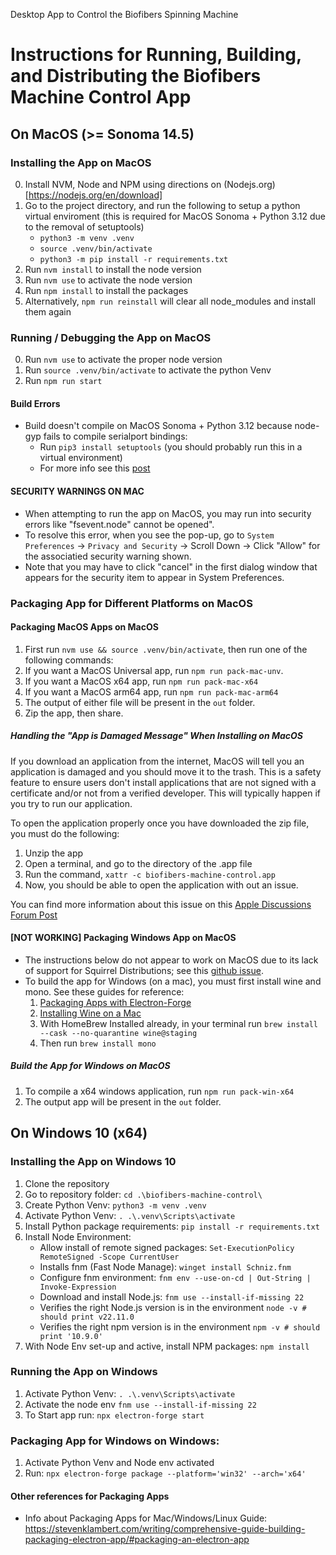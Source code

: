 Desktop App to Control the Biofibers Spinning Machine

# Instructions for Running, Building, and Distributing the Biofibers Machine Control App

## On MacOS (>= Sonoma 14.5)
### Installing the App on MacOS
0. Install NVM, Node and NPM using directions on (Nodejs.org)[https://nodejs.org/en/download]
1. Go to the project directory, and run the following to setup a python virtual enviroment (this is required for MacOS Sonoma + Python 3.12 due to the removal of setuptools) 
    - `python3 -m venv .venv`
    - `source .venv/bin/activate`
    - `python3 -m pip install -r requirements.txt`
2. Run `nvm install` to install the node version
3. Run `nvm use` to activate the node version
4. Run `npm install` to install the packages
5. Alternatively, `npm run reinstall` will clear all node_modules and install them again

### Running / Debugging the App on MacOS
0. Run `nvm use` to activate the proper node version
1. Run `source .venv/bin/activate` to activate the python Venv
2. Run `npm run start`
#### Build Errors
- Build doesn't compile on MacOS Sonoma + Python 3.12 because node-gyp fails to compile serialport bindings:
    - Run `pip3 install setuptools` (you should probably run this in a virtual environment)
    - For more info see this [post](https://github.com/nodejs/node-gyp/issues/2992#issuecomment-2101781719)

#### SECURITY WARNINGS ON MAC
- When attempting to run the app on MacOS, you may run into security errors like "fsevent.node" cannot be opened". 
- To resolve this error, when you see the pop-up, go to `System Preferences` -> `Privacy and Security` -> Scroll Down -> Click "Allow" for the associatied security warning shown. 
- Note that you may have to click "cancel" in the first dialog window that appears for the security item to appear in System Preferences. 

### Packaging App for Different Platforms on MacOS
#### Packaging MacOS Apps on MacOS
1. First run `nvm use && source .venv/bin/activate`, then run one of the following commands:
2. If you want a MacOS Universal app, run `npm run pack-mac-unv`.
3. If you want a MacOS x64 app, run `npm run pack-mac-x64`
4. If you want a MacOS arm64 app, run `npm run pack-mac-arm64`
5. The output of either file will be present in the `out` folder.
6. Zip the app, then share.

##### Handling the "App is Damaged Message" When Installing on MacOS
If you download an application from the internet, MacOS will tell you an application is damaged and you should move it to the trash. This is a safety feature to ensure users don't install applications that are not signed with a certificate and/or not from a verified developer. This will typically happen if you try to run our application. 

To open the application properly once you have downloaded the zip file, you must do the following:
1. Unzip the app
2. Open a terminal, and go to the directory of the .app file
3. Run the command, `xattr -c biofibers-machine-control.app`
4. Now, you should be able to open the application with out an issue.

You can find more information about this issue on this [Apple Discussions Forum Post](https://discussions.apple.com/thread/253714860?sortBy=best)

#### [NOT WORKING] Packaging Windows App on MacOS
- The instructions below do not appear to work on MacOS due to its lack of support for Squirrel Distributions; see this [github issue](https://github.com/electron/forge/issues/3142).
- To build the app for Windows (on a mac), you must first install wine and mono. See these guides for reference:
    1. [Packaging Apps with Electron-Forge](https://stevenklambert.com/writing/comprehensive-guide-building-packaging-electron-app/#packaging-an-electron-app) 
    2. [Installing Wine on a Mac](https://github.com/Gcenx/wine-on-mac)
    3. With HomeBrew Installed already, in your terminal run `brew install --cask --no-quarantine wine@staging`
    4. Then run `brew install mono`
##### Build the App for Windows on MacOS
1. To compile a x64 windows application, run `npm run pack-win-x64`
2. The output app will be present in the `out` folder.

## On Windows 10 (x64)
### Installing the App on Windows 10 
1. Clone the repository
2. Go to repository folder: `cd .\biofibers-machine-control\`
3. Create Python Venv: `python3 -m venv .venv`
4. Activate Python Venv: `. .\.venv\Scripts\activate`
5. Install Python package requirements: `pip install -r requirements.txt`
6. Install Node Environment: 
	- Allow install of remote signed packages: 
        `Set-ExecutionPolicy RemoteSigned -Scope CurrentUser`
	- Installs fnm (Fast Node Manage): 
	    `winget install Schniz.fnm`
	- Configure fnm environment:
	    `fnm env --use-on-cd | Out-String | Invoke-Expression`
	- Download and install Node.js:
	    `fnm use --install-if-missing 22`
	- Verifies the right Node.js version is in the environment
	    `node -v # should print v22.11.0` 
	- Verifies the right npm version is in the environment
	    `npm -v # should print '10.9.0'`
7. With Node Env set-up and active, install NPM packages: `npm install`

### Running the App on Windows
1. Activate Python Venv: `. .\.venv\Scripts\activate`
2. Activate the node env `fnm use --install-if-missing 22`
3. To Start app run: `npx electron-forge start`

### Packaging App for Windows on Windows:
1. Activate Python Venv and Node env activated
2. Run: `npx electron-forge package --platform='win32' --arch='x64'`





#### Other references for Packaging Apps
- Info about Packaging Apps for Mac/Windows/Linux Guide: https://stevenklambert.com/writing/comprehensive-guide-building-packaging-electron-app/#packaging-an-electron-app
